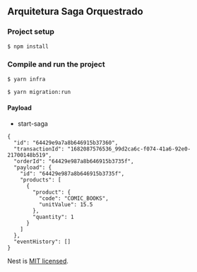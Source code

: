 ## Arquitetura Saga Orquestrado

### Project setup

```bash
$ npm install
```

### Compile and run the project

```bash
$ yarn infra
```

```bash
$ yarn migration:run
```

#### Payload

- start-saga

```
{
  "id": "64429e9a7a8b646915b37360",
  "transactionId": "1682087576536_99d2ca6c-f074-41a6-92e0-21700148b519",
  "orderId": "64429e987a8b646915b3735f",
  "payload": {
    "id": "64429e987a8b646915b3735f",
    "products": [
      {
        "product": {
          "code": "COMIC_BOOKS",
          "unitValue": 15.5
        },
        "quantity": 1
      }
    ]
  },
  "eventHistory": []
}
```

Nest is [MIT licensed](https://github.com/nestjs/nest/blob/master/LICENSE).
